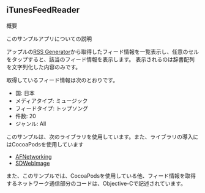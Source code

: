 
## iTunesFeedReader

概要



このサンプルアプリについての説明


アップルの[RSS Generator](https://rss.itunes.apple.com/jp/?urlDesc=%2Fgenerator)から取得したフィード情報を一覧表示し、任意のセルをタップすると、該当のフィード情報を表示します。
表示されるのは辞書配列を文字列化した内容のみです。

取得しているフィード情報は次のとおりです。

* 国: 日本
* メディアタイプ: ミュージック
* フィードタイプ: トップソング
* 件数: 20
* ジャンル: All

このサンプルは、次のライブラリを使用しています。また、ライブラリの導入にはCocoaPodsを使用しています

* [AFNetworking]
* [SDWebImage]


また、このサンプルでは、CocoaPodsを使用している他、フィード情報を取得するネットワーク通信部分のコードは、Objective-Cで記述されています。



[AFNetworking]: https://github.com/AFNetworking/AFNetworking
[SDWebImage]: https://github.com/rs/SDWebImage
